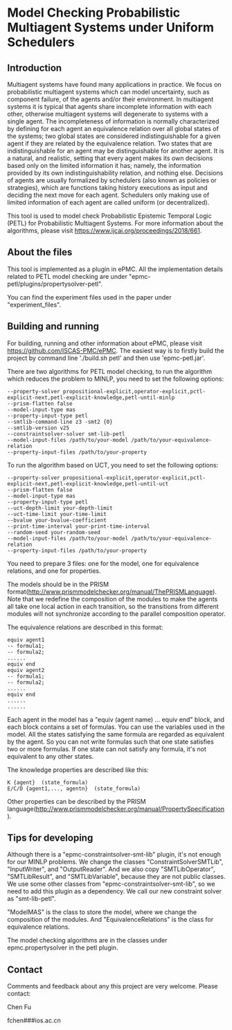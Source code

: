 # Model Checking Probabilistic Multiagent Systems under Uniform Schedulers

## Introduction
Multiagent systems have found many applications in practice. We focus on probabilistic multiagent systems which can model uncertainty, such as component failure, of the agents and/or their environment. In multiagent systems it is typical that agents share incomplete information with each other, otherwise multiagent systems will degenerate to systems with a single agent. The incompleteness of information is normally characterized by defining for each agent an equivalence relation over all global states of the systems; two global states are considered indistinguishable for a given agent if they are related by the equivalence relation. Two states that are indistinguishable for an agent may be distinguishable for another agent. It is a natural, and realistic, setting that every agent makes its own decisions based only on the limited information it has; namely, the information provided by its own indistinguishability relation, and nothing else. Decisions of agents are usually formalized by schedulers (also known as policies or strategies), which are functions taking history executions as input and deciding the next move for each agent. Schedulers only making use of limited information of each agent are called uniform (or decentralized).


This tool is used to model check Probabilistic Epistemic Temporal Logic (PETL) for Probabilistic Multiagent Systems. For more information about the algorithms, please visit https://www.ijcai.org/proceedings/2018/661.


## About the files
This tool is implemented as a plugin in ePMC. All the implementation details related to PETL model checking are under "epmc-petl/plugins/propertysolver-petl". 

You can find the experiment files used in the paper under "experiment_files". 

## Building and running

For building, running and other information about ePMC, please visit https://github.com/ISCAS-PMC/ePMC. The easiest way is to firstly build the project by command line './build.sh petl' and then use 'epmc-petl.jar'.

There are two algorithms for PETL model checking, to run the algorithm which reduces the problem to MINLP, you need to set the following options:
```
--property-solver propositional-explicit,operator-explicit,pctl-explicit-next,petl-explicit-knowledge,petl-until-minlp
--prism-flatten false
--model-input-type mas
--property-input-type petl
--smtlib-command-line z3 -smt2 {0} 
--smtlib-version v25 
--constraintsolver-solver smt-lib-petl
--model-input-files /path/to/your-model /path/to/your-equivalence-relation 
--property-input-files /path/to/your-property
```

To run the algorithm based on UCT, you need to set the following options:
```
--property-solver propositional-explicit,operator-explicit,pctl-explicit-next,petl-explicit-knowledge,petl-until-uct
--prism-flatten false
--model-input-type mas
--property-input-type petl
--uct-depth-limit your-depth-limit
--uct-time-limit your-time-limit
--bvalue your-bvalue-coefficient
--print-time-interval your-print-time-interval
--random-seed your-random-seed
--model-input-files /path/to/your-model /path/to/your-equivalence-relation 
--property-input-files /path/to/your-property
```

You need to prepare 3 files: one for the model, one for equivalence relations, and one for properties.

The models should be in the PRISM format(http://www.prismmodelchecker.org/manual/ThePRISMLanguage). Note that we redefine the composition of the modules to make the agents all take one local action in each transition, so the transitions from different modules will not synchronize according to the parallel composition operator.

The equivalence relations are described in this format:
```
equiv agent1
-- formula1;
-- formula2;
......
equiv end
equiv agent2
-- formula1;
-- formula2;
......
equiv end
......
......
```
Each agent in the model has a "equiv (agent name) ... equiv end" block, and each block contains a set of formulas. You can use the variables used in the model. All the states satisfying the same formula are regarded as equivalent by the agent. So you can not write formulas such that one state satisfies two or more formulas. If one state can not satisfy any formula, it's not equivalent to any other states.

The knowledge properties are described like this:
```
K {agent}  (state_formula)
E/C/D {agent1,..., agentn}  (state_formula)
```
Other properties can be described by the PRISM language(http://www.prismmodelchecker.org/manual/PropertySpecification).

## Tips for developing

Although there is  a "epmc-constraintsolver-smt-lib" plugin, it's not enough for our MINLP problems. We change the classes "ConstraintSolverSMTLib", "InputWriter", and "OutputReader". And we  also copy "SMTLibOperator", "SMTLibResult", and "SMTLibVariable", because they are not public classes.  We use some other classes from  "epmc-constraintsolver-smt-lib", so  we need to add this plugin as a dependency. We call our new constraint solver as "smt-lib-petl".


"ModelMAS" is the class to store the model, where we change the composition of the modules. And "EquivalenceRelations" is the class for  equivalence relations.


The model checking algorithms are in the classes under epmc.propertysolver in the petl plugin.

## Contact
Comments and feedback about any this project are very welcome. Please contact:

Chen Fu

fchen###ios.ac.cn

